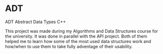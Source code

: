 # ADT
ADT Abstract Data Types C++ 

This project was made during my Algorithms and Data Structures course for the university. 
It was done in parallel with the API project.
Both of them helped me to learn how some of the most used data structures work and how/when to use them to take fully adventage of their usability.
